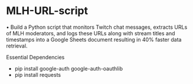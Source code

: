 # MLH-URL-script
•	Build a Python script that monitors Twitch chat messages, extracts URLs of MLH moderators, and logs these URLs along with stream titles and timestamps into a Google Sheets document resulting in 40% faster data retrieval. 

Essential Dependencies 
  - pip install google-auth google-auth-oauthlib
  - pip install requests



